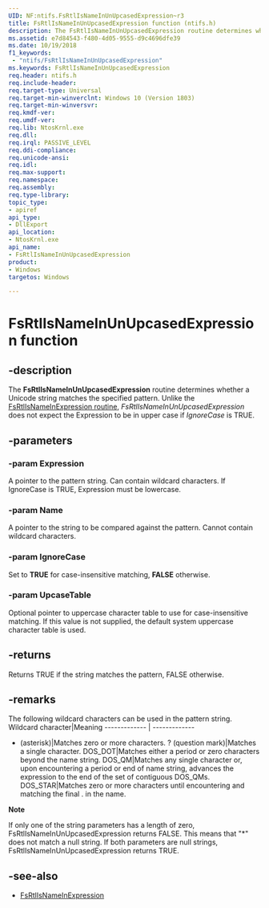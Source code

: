 ```yaml
---
UID: NF:ntifs.FsRtlIsNameInUnUpcasedExpression~r3
title: FsRtlIsNameInUnUpcasedExpression function (ntifs.h)
description: The FsRtlIsNameInUnUpcasedExpression routine determines whether a Unicode string matches the specified pattern.
ms.assetid: e7d84543-f480-4d05-9555-d9c4696dfe39
ms.date: 10/19/2018
f1_keywords:
 - "ntifs/FsRtlIsNameInUnUpcasedExpression"
ms.keywords: FsRtlIsNameInUnUpcasedExpression
req.header: ntifs.h
req.include-header:
req.target-type: Universal
req.target-min-winverclnt: Windows 10 (Version 1803)
req.target-min-winversvr:
req.kmdf-ver:
req.umdf-ver:
req.lib: NtosKrnl.exe
req.dll:
req.irql: PASSIVE_LEVEL
req.ddi-compliance:
req.unicode-ansi:
req.idl:
req.max-support:
req.namespace:
req.assembly:
req.type-library: 
topic_type: 
- apiref
api_type: 
- DllExport
api_location: 
- NtosKrnl.exe
api_name: 
- FsRtlIsNameInUnUpcasedExpression
product:
- Windows
targetos: Windows

---
```


# FsRtlIsNameInUnUpcasedExpression function


## -description

The **FsRtlIsNameInUnUpcasedExpression** routine determines whether a Unicode string matches the specified pattern. Unlike the [FsRtlIsNameInExpression routine](https://docs.microsoft.com/windows-hardware/drivers/ddi/ntifs/nf-ntifs-fsrtlisnameinexpression), *FsRtlIsNameInUnUpcasedExpression* does not expect the Expression to be in upper case if *IgnoreCase* is TRUE. 

## -parameters

### -param Expression

A pointer to the pattern string. Can contain wildcard characters. If IgnoreCase is TRUE, Expression must be lowercase. 

### -param Name

A pointer to the string to be compared against the pattern. Cannot contain wildcard characters.

### -param IgnoreCase

Set to **TRUE** for case-insensitive matching, **FALSE** otherwise.

### -param UpcaseTable

Optional pointer to uppercase character table to use for case-insensitive matching. If this value is not supplied, the default system uppercase character table is used.

## -returns

Returns TRUE if the string matches the pattern, FALSE otherwise.

## -remarks

The following wildcard characters can be used in the pattern string.
Wildcard character|Meaning
------------- | -------------
* (asterisk)|Matches zero or more characters.
? (question mark)|Matches a single character.
DOS_DOT|Matches either a period or zero characters beyond the name string.
DOS_QM|Matches any single character or, upon encountering a period or end of name string, advances the expression to the end of the set of contiguous DOS_QMs.
DOS_STAR|Matches zero or more characters until encountering and matching the final . in the name.

 
**Note**  

If only one of the string parameters has a length of zero, FsRtlIsNameInUnUpcasedExpression returns FALSE. This means that "*" does not match a null string. 
If both parameters are null strings, FsRtlIsNameInUnUpcasedExpression returns TRUE.

## -see-also
- [FsRtlIsNameInExpression](https://docs.microsoft.com/windows-hardware/drivers/ddi/ntifs/nf-ntifs-fsrtlisnameinexpression)
